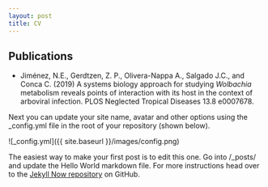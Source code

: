 ```yaml
---
layout: post
title: CV
---
```


## Publications
- Jiménez, N.E., Gerdtzen, Z. P., Olivera-Nappa A., Salgado J.C., and Conca C. (2019) A systems biology approach for studying _Wolbachia_ metabolism reveals points of interaction with its host in the context of arboviral infection. PLOS Neglected Tropical Diseases 13.8 e0007678. 

Next you can update your site name, avatar and other options using the _config.yml file in the root of your repository (shown below).

![_config.yml]({{ site.baseurl }}/images/config.png)

The easiest way to make your first post is to edit this one. Go into /_posts/ and update the Hello World markdown file. For more instructions head over to the [Jekyll Now repository](https://github.com/barryclark/jekyll-now) on GitHub.
